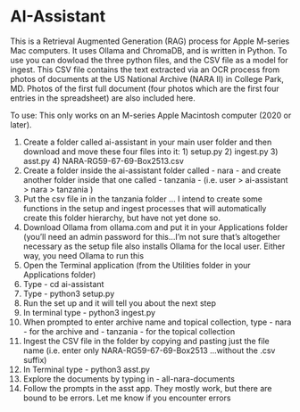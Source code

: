 # AI-Assistant
This is a Retrieval Augmented Generation (RAG) process for Apple M-series Mac computers. It uses Ollama and ChromaDB, and is written in Python.
To use you can dowload the three python files, and the CSV file as a model for ingest. This CSV file contains the text extracted via an OCR process from photos of documents at the US National Archive (NARA II) in College Park, MD. Photos of the first full document (four photos which are the first four entries in the spreadsheet) are also included here.

To use: This only works on an M-series Apple Macintosh computer (2020 or later). 

1. Create a folder called ai-assistant in your main user folder and then download and move these four files into it: 1) setup.py 2) ingest.py 3) asst.py 4) NARA-RG59-67-69-Box2513.csv
2. Create a folder inside the ai-assistant folder called - nara - and create another folder inside that one called - tanzania -  (i.e. user > ai-assistant > nara > tanzania )
3. Put the csv file in in the tanzania folder  ... I intend to create some functions in the setup and ingest processes that will automatically create this folder hierarchy, but have not yet done so. 
4. Download Ollama from ollama.com and put it in your Applications folder (you’ll need an admin password for this…I’m not sure that’s altogether necessary as the setup file also installs Ollama for the local user. Either way, you need Ollama to run this
5. Open the Terminal application (from the Utilities folder in your Applications folder)
6. Type - cd ai-assistant
7. Type - python3 setup.py
8. Run the set up and it will tell you about the next step
9. In terminal type - python3 ingest.py
10. When prompted to enter archive name and topical collection, type - nara - for the archive and - tanzania - for the topical collection
11. Ingest the CSV file in the folder by copying and pasting just the file name (i.e. enter only NARA-RG59-67-69-Box2513 ...without the .csv suffix)
12. In Terminal type - python3 asst.py
13. Explore the documents by typing in -   all-nara-documents
14. Follow the prompts in the asst app. They mostly work, but there are bound to be errors. Let me know if you encounter errors

